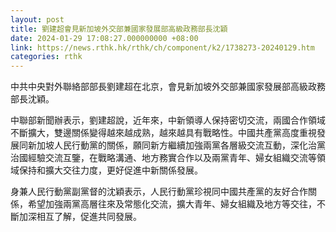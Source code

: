 ```yaml
---
layout: post
title: 劉建超會見新加坡外交部兼國家發展部高級政務部長沈穎
date: 2024-01-29 17:08:27.000000000 +08:00
link: https://news.rthk.hk/rthk/ch/component/k2/1738273-20240129.htm
categories: rthk
---
```


中共中央對外聯絡部部長劉建超在北京，會見新加坡外交部兼國家發展部高級政務部長沈穎。

中聯部新聞辦表示，劉建超說，近年來，中新領導人保持密切交流，兩國合作領域不斷擴大，雙邊關係變得越來越成熟，越來越具有戰略性。中國共產黨高度重視發展同新加坡人民行動黨的關係，願同新方繼續加強兩黨各層級交流互動，深化治黨治國經驗交流互鑒，在戰略溝通、地方務實合作以及兩黨青年、婦女組織交流等領域保持和擴大交往力度，更好促進中新關係發展。

身兼人民行動黨副黨督的沈穎表示，人民行動黨珍視同中國共產黨的友好合作關係，希望加強兩黨高層往來及常態化交流，擴大青年、婦女組織及地方等交往，不斷加深相互了解，促進共同發展。
